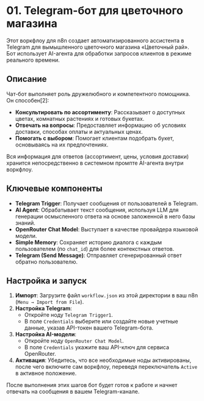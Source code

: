 # 01. Telegram-бот для цветочного магазина

Этот воркфлоу для n8n создает автоматизированного ассистента в Telegram для вымышленного цветочного магазина «Цветочный рай». Бот использует AI-агента для обработки запросов клиентов в режиме реального времени.

## Описание

Чат-бот выполняет роль дружелюбного и компетентного помощника. Он способен[2]:
- **Консультировать по ассортименту**: Рассказывает о доступных цветах, комнатных растениях и готовых букетах.
- **Отвечать на вопросы**: Предоставляет информацию об условиях доставки, способах оплаты и актуальных ценах.
- **Помогать с выбором**: Помогает клиентам подобрать букет, основываясь на их предпочтениях.

Вся информация для ответов (ассортимент, цены, условия доставки) хранится непосредственно в системном промпте AI-агента внутри воркфлоу.

## Ключевые компоненты

- **Telegram Trigger**: Получает сообщения от пользователей в Telegram.
- **AI Agent**: Обрабатывает текст сообщения, используя LLM для генерации осмысленного ответа на основе заложенной в него базы знаний.
- **OpenRouter Chat Model**: Выступает в качестве провайдера языковой модели.
- **Simple Memory**: Сохраняет историю диалога с каждым пользователем (по `chat_id`) для более контекстных ответов.
- **Telegram (Send Message)**: Отправляет сгенерированный ответ обратно пользователю.

## Настройка и запуск

1.  **Импорт**: Загрузите файл `workflow.json` из этой директории в ваш n8n (`Menu → Import from File`).
2.  **Настройка Telegram**:
    - Откройте ноду `Telegram Trigger1`.
    - В поле `Credentials` выберите или создайте новые учетные данные, указав API-токен вашего Telegram-бота.
3.  **Настройка AI-модели**:
    - Откройте ноду `OpenRouter Chat Model`.
    - В поле `Credentials` укажите ваш API-ключ для сервиса OpenRouter.
4.  **Активация**: Убедитесь, что все необходимые ноды активированы, после чего включите сам воркфлоу, переведя переключатель `Active` в активное положение.

После выполнения этих шагов бот будет готов к работе и начнет отвечать на сообщения в вашем Telegram-канале.